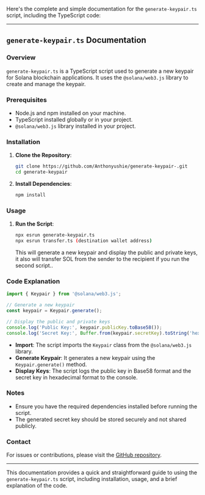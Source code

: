 Here's the complete and simple documentation for the `generate-keypair.ts` script, including the TypeScript code:

---

## `generate-keypair.ts` Documentation

### Overview

`generate-keypair.ts` is a TypeScript script used to generate a new keypair for Solana blockchain applications. It uses the `@solana/web3.js` library to create and manage the keypair.

### Prerequisites

- Node.js and npm installed on your machine.
- TypeScript installed globally or in your project.
- `@solana/web3.js` library installed in your project.

### Installation

1. **Clone the Repository**:
   ```bash
   git clone https://github.com/Anthonyushie/generate-keypair-.git
   cd generate-keypair
   ```

2. **Install Dependencies**:
   ```bash
   npm install
   ```

### Usage

1. **Run the Script**:
   ```bash
   npx esrun generate-keypair.ts
   npx esrun transfer.ts (destination wallet address)
   ```

   This will generate a new keypair and display the public and private keys, it also will transfer SOL from the sender to the recipient if you run the second script..

### Code Explanation

```typescript
import { Keypair } from '@solana/web3.js';

// Generate a new keypair
const keypair = Keypair.generate();

// Display the public and private keys
console.log('Public Key:', keypair.publicKey.toBase58());
console.log('Secret Key:', Buffer.from(keypair.secretKey).toString('hex'));
```

- **Import**: The script imports the `Keypair` class from the `@solana/web3.js` library.
- **Generate Keypair**: It generates a new keypair using the `Keypair.generate()` method.
- **Display Keys**: The script logs the public key in Base58 format and the secret key in hexadecimal format to the console.

### Notes

- Ensure you have the required dependencies installed before running the script.
- The generated secret key should be stored securely and not shared publicly.

### Contact

For issues or contributions, please visit the [GitHub repository](https://github.com/your-username/generate-keypair).

---

This documentation provides a quick and straightforward guide to using the `generate-keypair.ts` script, including installation, usage, and a brief explanation of the code.
